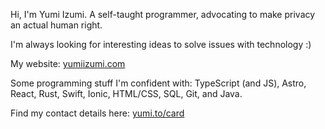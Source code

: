 Hi, I'm Yumi Izumi. A self-taught programmer, advocating to make privacy an actual human right.

I'm always looking for interesting ideas to solve issues with technology :)

My website: [yumiizumi.com](https://yumiizumi.com)

Some programming stuff I'm confident with: TypeScript (and JS), Astro, React, Rust, Swift, Ionic, HTML/CSS, SQL, Git, and Java.

Find my contact details here: [yumi.to/card](https://yumi.to/card)
